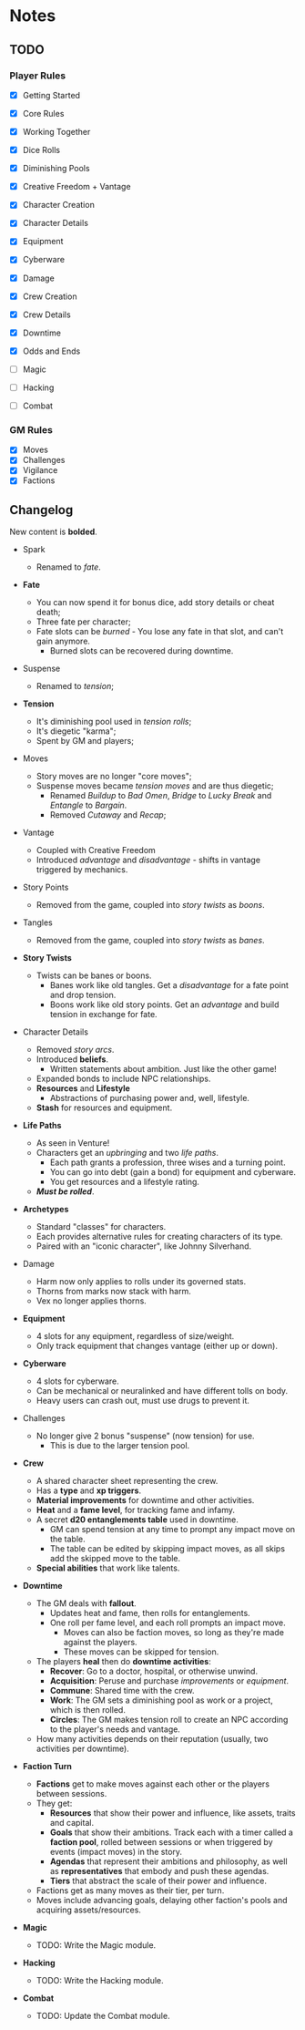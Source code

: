 # Notes

## TODO

### Player Rules

- [x] Getting Started
- [x] Core Rules
- [x] Working Together
- [x] Dice Rolls
- [x] Diminishing Pools
- [x] Creative Freedom + Vantage
- [x] Character Creation
- [x] Character Details
- [x] Equipment
- [x] Cyberware
- [x] Damage
- [x] Crew Creation
- [x] Crew Details
- [x] Downtime
- [x] Odds and Ends

- [ ] Magic
- [ ] Hacking
- [ ] Combat

### GM Rules

- [x] Moves
- [x] Challenges
- [x] Vigilance
- [x] Factions

## Changelog

New content is **bolded**.

- Spark

  - Renamed to _fate_.

- **Fate**

  - You can now spend it for bonus dice, add story details or cheat death;
  - Three fate per character;
  - Fate slots can be _burned_ - You lose any fate in that slot, and can't gain anymore.
    - Burned slots can be recovered during downtime.

- Suspense

  - Renamed to _tension_;

- **Tension**

  - It's diminishing pool used in _tension rolls_;
  - It's diegetic "karma";
  - Spent by GM and players;

- Moves

  - Story moves are no longer "core moves";
  - Suspense moves became _tension moves_ and are thus diegetic;
    - Renamed _Buildup_ to _Bad Omen_, _Bridge_ to _Lucky Break_ and _Entangle_ to _Bargain_.
    - Removed _Cutaway_ and _Recap_;

- Vantage

  - Coupled with Creative Freedom
  - Introduced _advantage_ and _disadvantage_ - shifts in vantage triggered by mechanics.

- Story Points

  - Removed from the game, coupled into _story twists_ as _boons_.

- Tangles

  - Removed from the game, coupled into _story twists_ as _banes_.

- **Story Twists**

  - Twists can be banes or boons.
    - Banes work like old tangles. Get a _disadvantage_ for a fate point and drop tension.
    - Boons work like old story points. Get an _advantage_ and build tension in exchange for fate.

- Character Details

  - Removed _story arcs_.
  - Introduced **beliefs**.
    - Written statements about ambition. Just like the other game!
  - Expanded bonds to include NPC relationships.
  - **Resources** and **Lifestyle**
    - Abstractions of purchasing power and, well, lifestyle.
  - **Stash** for resources and equipment.

- **Life Paths**

  - As seen in Venture!
  - Characters get an _upbringing_ and two _life paths_.
    - Each path grants a profession, three wises and a turning point.
    - You can go into debt (gain a bond) for equipment and cyberware.
    - You get resources and a lifestyle rating.
  - **_Must be rolled_**.

- **Archetypes**

  - Standard "classes" for characters.
  - Each provides alternative rules for creating characters of its type.
  - Paired with an "iconic character", like Johnny Silverhand.

- Damage

  - Harm now only applies to rolls under its governed stats.
  - Thorns from marks now stack with harm.
  - Vex no longer applies thorns.

- **Equipment**

  - 4 slots for any equipment, regardless of size/weight.
  - Only track equipment that changes vantage (either up or down).

- **Cyberware**

  - 4 slots for cyberware.
  - Can be mechanical or neuralinked and have different tolls on body.
  - Heavy users can crash out, must use drugs to prevent it.

- Challenges

  - No longer give 2 bonus "suspense" (now tension) for use.
    - This is due to the larger tension pool.

- **Crew**

  - A shared character sheet representing the crew.
  - Has a **type** and **xp triggers**.
  - **Material improvements** for downtime and other activities.
  - **Heat** and a **fame level**, for tracking fame and infamy.
  - A secret **d20 entanglements table** used in downtime.
    - GM can spend tension at any time to prompt any impact move on the table.
    - The table can be edited by skipping impact moves, as all skips add the skipped move to the table.
  - **Special abilities** that work like talents.

- **Downtime**

  - The GM deals with **fallout**.
    - Updates heat and fame, then rolls for entanglements.
    - One roll per fame level, and each roll prompts an impact move.
      - Moves can also be faction moves, so long as they're made against the players.
      - These moves can be skipped for tension.
  - The players **heal** then do **downtime activities**:
    - **Recover**: Go to a doctor, hospital, or otherwise unwind.
    - **Acquisition**: Peruse and purchase _improvements_ or _equipment_.
    - **Commune**: Shared time with the crew.
    - **Work**: The GM sets a diminishing pool as work or a project, which is then rolled.
    - **Circles**: The GM makes tension roll to create an NPC according to the player's needs and vantage.
  - How many activities depends on their reputation (usually, two activities per downtime).

- **Faction Turn**

  - **Factions** get to make moves against each other or the players between sessions.
  - They get:
    - **Resources** that show their power and influence, like assets, traits and capital.
    - **Goals** that show their ambitions. Track each with a timer called a **faction pool**, rolled between sessions or when triggered by events (impact moves) in the story.
    - **Agendas** that represent their ambitions and philosophy, as well as **representatives** that embody and push these agendas.
    - **Tiers** that abstract the scale of their power and influence.
  - Factions get as many moves as their tier, per turn.
  - Moves include advancing goals, delaying other faction's pools and acquiring assets/resources.

- **Magic**

  - TODO: Write the Magic module.

- **Hacking**

  - TODO: Write the Hacking module.

- **Combat**

  - TODO: Update the Combat module.
